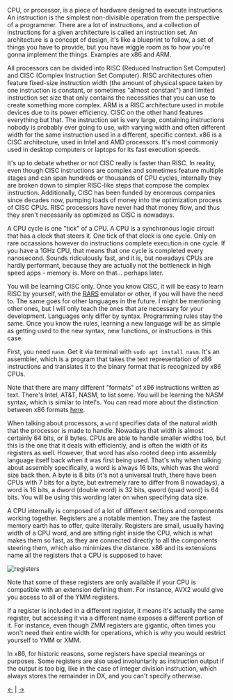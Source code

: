 CPU, or processor, is a piece of hardware designed to execute instructions. An instruction is the simplest non-divisible operation from the perspective of a programmer. There are a lot of instructions, and a collection of instructions for a given architecture is called an instruction set. An architecture is a concept of design, it's like a blueprint to follow, a set of things you have to provide, but you have wiggle room as to how you're gonna implement the things. Examples are x86 and ARM.

All processors can be divided into RISC (Reduced Instruction Set Computer) and CISC (Complex Instruction Set Computer). RISC architectures often feature fixed-size instruction width (the amount of physical space taken by one instruction is constant, or sometimes "almost constant") and limited instruction set size that only contains the necessities that you can use to create something more complex. ARM is a RISC architecture used in mobile devices due to its power efficiency. CISC on the other hand features everything but that. The instruction set is very large, containing instructions nobody is probably ever going to use, with varying width and often different width for the same instruction used in a different, specific context. x86 is a CISC architecture, used in Intel and AMD processors. It's most commonly used in desktop computers or laptops for its fast execution speeds.

It's up to debate whether or not CISC really is faster than RISC. In reality, even though CISC instructions are complex and sometimes feature multiple stages and can span hundreds or thousands of CPU cycles, internally they are broken down to simpler RISC-like steps that compose the complex instruction. Additionally, CISC has been funded by enormous companies since decades now, pumping loads of money into the optimization process of CISC CPUs. RISC processors have never had that money flow, and thus they aren't necessarily as optimized as CISC is nowadays.

A CPU cycle is one "tick" of a CPU. A CPU is a synchronous logic circuit that has a clock that steers it. One tick of that clock is one cycle. Only on rare occassions however do instructions complete execution in one cycle. If you have a 1GHz CPU, that means that one cycle is completed every nanosecond. Sounds ridiculously fast, and it is, but nowadays CPUs are hardly performant, because they are actually not the bottleneck in high speed apps - memory is. More on that... perhaps later.

You will be learning CISC only. Once you know CISC, it will be easy to learn RISC by yourself, with the [RARS](https://github.com/TheThirdOne/rars) emulator or other, if you will have the need to. The same goes for other languages in the future. I might be mentioning other ones, but I will only teach the ones that are necessary for your development. Languages only differ by syntax. Programming rules stay the same. Once you know the rules, learning a new language will be as simple as getting used to the new syntax, new functions, or instructions in this case.

First, you need `nasm`. Get it via terminal with `sudo apt install nasm`. It's an assembler, which is a program that takes the text representation of x86 instructions and translates it to the binary format that is recognized by x86 CPUs.

Note that there are many different "formats" of x86 instructions written as text. There's Intel, AT&T, NASM, to list some. You will be learning the NASM syntax, which is similar to Intel's. You can read more about the distinction between x86 formats [here](https://en.m.wikipedia.org/wiki/X86_assembly_language#Syntax).

When talking about processors, a `word` specifies data of the natural width that the processor is made to handle. Nowadays that width is almost certainly 64 bits, or 8 bytes. CPUs are able to handle smaller widths too, but this is the one that it deals with efficiently, and is often the width of its registers as well. However, that word has also rooted deep into assembly language itself back when it was first being used. That's why when talking about assembly specifically, a word is always 16 bits, which was the word size back then. A byte is 8 bits (it's not a universal truth, there have been CPUs with 7 bits for a byte, but extremely rare to differ from 8 nowadays), a word is 16 bits, a dword (double word) is 32 bits, qword (quad word) is 64 bits. You will be using this wording later on when specifying data size.

A CPU internally is composed of a lot of different sections and components working together. Registers are a notable mention. They are the fastest memory earth has to offer, quite literally. Registers are small, usually having width of a CPU word, and are sitting right inside the CPU, which is what makes them so fast, as they are connected directly to all the components steering them, which also minimizes the distance. x86 and its extensions name all the registers that a CPU is supposed to have:

![registers](https://pbs.twimg.com/media/EhJKmJyUYAARscc?format=png&name=large)

Note that some of these registers are only available if your CPU is compatible with an extension defining them. For instance, AVX2 would give you access to all of the YMM registers.

If a register is included in a different register, it means it's actually the same register, but accessing it via a different name exposes a different portion of it. For instance, even though ZMM registers are gigantic, often times you won't need their entire width for operations, which is why you would restrict yourself to YMM or XMM.

In x86, for historic reasons, some registers have special meanings or purposes. Some registers are also used involuntarily as instruction output if the output is too big, like in the case of integer division instruction, which always stores the remainder in DX, and you can't specify otherwise.

[←](../actual_env/actual_env.md) | [→](../x86_coding/x86_coding.md)
